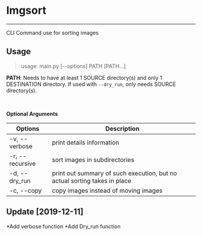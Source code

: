 # Imgsort
---
CLI Command use for sorting images


## Usage
>usage: main.py [--options] PATH [PATH...]

**PATH**: Needs to have at least 1 SOURCE directory(s) and only 1 DESTINATION directory.  If used with `--dry_run`, only needs SOURCE directory(s).

<br>

**Optional Arguments**

|Options        |Description                                                              |
|---------------|-------------------------------------------------------------------------|
|-v, --verbose  |print details information                                                |
|-r, --recursive|sort images in subdirectories                                            |
|-d, --dry_run  |print out summary of such execution, but no actual sorting takes in place|               
|-c, --copy     |copy images instead of moving images                                     |


## Update [2019-12-11]
*Add verbose function
*Add Dry_run function
